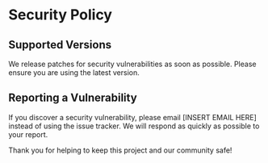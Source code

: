# Security Policy

## Supported Versions

We release patches for security vulnerabilities as soon as possible. Please ensure you are using the latest version.

## Reporting a Vulnerability

If you discover a security vulnerability, please email [INSERT EMAIL HERE] instead of using the issue tracker. We will respond as quickly as possible to your report.

Thank you for helping to keep this project and our community safe!
